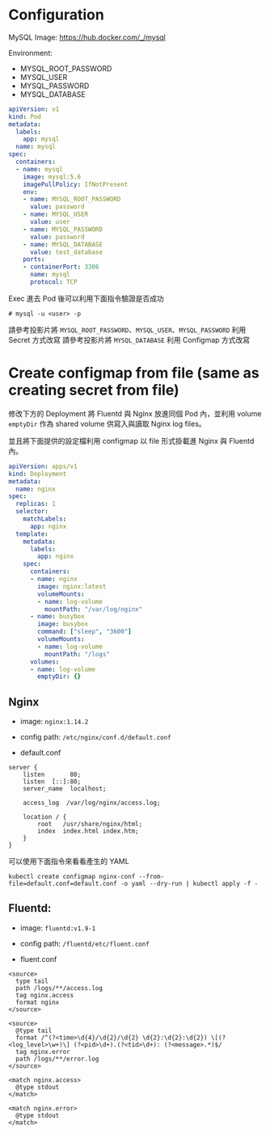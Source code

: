 # Configuration

MySQL Image: https://hub.docker.com/_/mysql

Environment:

* MYSQL_ROOT_PASSWORD
* MYSQL_USER
* MYSQL_PASSWORD
* MYSQL_DATABASE

```yaml
apiVersion: v1
kind: Pod
metadata:
  labels:
    app: mysql
  name: mysql
spec:
  containers:
  - name: mysql
    image: mysql:5.6
    imagePullPolicy: IfNotPresent
    env:
    - name: MYSQL_ROOT_PASSWORD
      value: password
    - name: MYSQL_USER
      value: user
    - name: MYSQL_PASSWORD
      value: password
    - name: MYSQL_DATABASE
      value: test_database
    ports:
    - containerPort: 3306
      name: mysql
      protocol: TCP
```

Exec 進去 Pod 後可以利用下面指令驗證是否成功

```
# mysql -u <user> -p
```

請參考投影片將 `MYSQL_ROOT_PASSWORD`、`MYSQL_USER`、`MYSQL_PASSWORD` 利用 Secret 方式改寫
請參考投影片將 `MYSQL_DATABASE` 利用 Configmap 方式改寫

# Create configmap from file (same as creating secret from file)

修改下方的 Deployment 將 Fluentd 與 Nginx 放進同個 Pod 內，並利用 volume `emptyDir` 作為 shared volume 供寫入與讀取 Nginx log files。

並且將下面提供的設定檔利用 configmap 以 file 形式掛載進 Nginx 與 Fluentd 內。

```yaml
apiVersion: apps/v1
kind: Deployment
metadata:
  name: nginx
spec:
  replicas: 1
  selector:
    matchLabels:
      app: nginx
  template:
    metadata:
      labels:
        app: nginx
    spec:
      containers:
      - name: nginx
        image: nginx:latest
        volumeMounts:
        - name: log-volume
          mountPath: "/var/log/nginx"
      - name: busybox
        image: busybox
        command: ["sleep", "3600"]
        volumeMounts:
        - name: log-volume
          mountPath: "/logs"
      volumes:
      - name: log-volume
        emptyDir: {}
```

## Nginx
* image: `nginx:1.14.2`
* config path: `/etc/nginx/conf.d/default.conf`

* default.conf
```
server {
    listen       80;
    listen  [::]:80;
    server_name  localhost;

    access_log  /var/log/nginx/access.log;

    location / {
        root   /usr/share/nginx/html;
        index  index.html index.htm;
    }
}
```

可以使用下面指令來看看產生的 YAML

```
kubectl create configmap nginx-conf --from-file=default.conf=default.conf -o yaml --dry-run | kubectl apply -f -
```

## Fluentd:
* image: `fluentd:v1.9-1`
* config path: `/fluentd/etc/fluent.conf`

* fluent.conf
```
<source>
  type tail
  path /logs/**/access.log
  tag nginx.access
  format nginx
</source>

<source>
  @type tail
  format /^(?<time>\d{4}/\d{2}/\d{2} \d{2}:\d{2}:\d{2}) \[(?<log_level>\w+)\] (?<pid>\d+).(?<tid>\d+): (?<message>.*)$/
  tag nginx.error
  path /logs/**/error.log
</source>

<match nginx.access>
  @type stdout
</match>

<match nginx.error>
  @type stdout
</match>
```